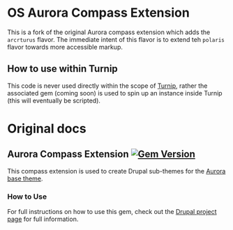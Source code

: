 # OS Aurora Compass Extension
This is a fork of the original Aurora compass extension which adds the `arcrturus` flavor. The immediate intent of this flavor is to extend teh `polaris` flavor towards more accessible markup.

## How to use within Turnip
This code is never used directly within the scope of [Turnip](https://github.com/opensourcery/turnip), rather the associated gem (coming soon) is used to
spin up an instance inside Turnip (this will eventually be scripted).

# Original docs

## Aurora Compass Extension [![Gem Version](https://badge.fury.io/rb/compass-aurora.png)](http://badge.fury.io/rb/compass-aurora)

This compass extension is used to create Drupal sub-themes for the [Aurora base theme](http://drupal.org/project/aurora).

### How to Use

For full instructions on how to use this gem, check out the [Drupal project page](http://drupal.org/project/aurora) for full information.

